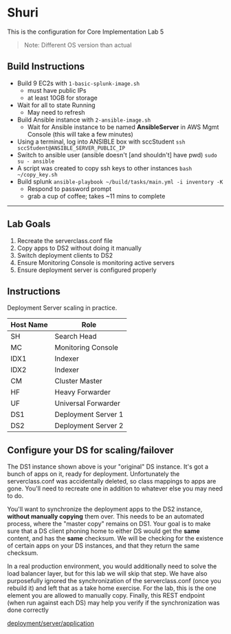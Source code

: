 # Shuri
This is the configuration for Core Implementation Lab 5
> Note: Different OS version than actual
## Build Instructions
- Build 9 EC2s with `1-basic-splunk-image.sh`
    - must have public IPs
    - at least 10GB for storage
- Wait for all to state Running
    - May need to refresh
- Build Ansible instance with `2-ansible-image.sh`
    - Wait for Ansible instance to be named **AnsibleServer** in AWS Mgmt Console (this will take a few minutes)
- Using a terminal, log into ANSIBLE box with sccStudent
    `ssh sccStudent@ANSIBLE_SERVER_PUBLIC_IP`
- Switch to ansible user (ansible doesn't [and shouldn't] have pwd)
    `sudo su - ansible`
- A script was created to copy ssh keys to other instances
    `bash ~/copy_key.sh`
- Build splunk
    `ansible-playbook ~/build/tasks/main.yml -i inventory -K`
    - Respond to password prompt
    - grab a cup of coffee; takes ~11 mins to complete

---
## Lab Goals
1. Recreate the serverclass.conf file
1. Copy apps to DS2 without doing it manually
1. Switch deployment clients to DS2
1. Ensure Monitoring Console is monitoring active servers
1. Ensure deployment server is configured properly

## Instructions
Deployment Server scaling in practice.

| Host Name| Role |
|------|------|
| SH | Search Head |
| MC | Monitoring Console |
| IDX1 | Indexer |
| IDX2 | Indexer |
| CM | Cluster Master |
| HF | Heavy Forwarder |
| UF | Universal Forwarder |
| DS1 | Deployment Server 1 |
| DS2 | Deployment Server 2 |

## Configure your DS for scaling/failover

The DS1 instance shown above is your "original" DS instance. It's got a bunch of apps on it, ready for deployment. Unfortunately the serverclass.conf was accidentally deleted, so class mappings to apps are gone. You'll need to recreate one in addition to whatever else you may need to do.

You'll want to synchronize the deployment apps to the DS2 instance, **without manually copying** them over. This needs to be an automated process, where the "master copy" remains on DS1. Your goal is to make sure that a DS client phoning home to either DS would get the **same** content, and has the **same** checksum. We will be checking for the existence of certain apps on your DS instances, and that they return the same checksum.

In a real production environment, you would additionally need to solve the load balancer layer, but for this lab we will skip that step. We have also purposefully ignored the synchronization of the serverclass.conf (once you rebuild it) and left that as a take home exercise. For the lab, this is the one element you are allowed to manually copy.
Finally, this REST endpoint (when run against each DS) may help you verify if the synchronization was done correctly

[deployment/server/application](https://docs.splunk.com/Documentation/Splunk/latest/RESTREF/RESTdeploy#deployment.2Fserver.2Fapplications)